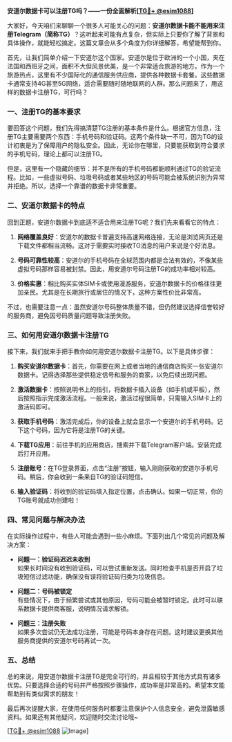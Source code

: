 **安道尔数据卡可以注册TG吗？——一份全面解析[[TG💪+ @esim1088](https://t.me/s/esim1088)]**

大家好，今天咱们来聊聊一个很多人可能关心的问题：**安道尔数据卡能不能用来注册Telegram（简称TG）**？这听起来可能有点复杂，但实际上只要你了解了背景和具体操作，就能轻松搞定。这篇文章会从多个角度为你详细解答，希望能帮到你。

首先，让我们简单介绍一下安道尔这个国家。安道尔是位于欧洲的一个小国，夹在法国和西班牙之间，面积不大但风景优美，是一个非常适合旅游的地方。作为一个旅游热点，这里有不少国际化的通信服务供应商，提供各种数据卡套餐。这些数据卡通常支持4G甚至5G网络，适合需要随时随地联网的人群。那么问题来了，用这样的数据卡注册TG，可行吗？

### **一、注册TG的基本要求**
要回答这个问题，我们先得搞清楚TG注册的基本条件是什么。根据官方信息，注册TG主要需要两个东西：手机号码和验证码。这两个条件缺一不可，因为TG的设计初衷是为了保障用户的隐私安全。因此，无论你在哪里，只要能获取到符合要求的手机号码，理论上都可以注册TG。

但是，这里有一个隐藏的细节：并不是所有的手机号码都能顺利通过TG的验证流程。比如，一些虚拟号码、垃圾号码或者某些地区的号码可能会被系统识别为异常并拒绝。所以，选择一个靠谱的数据卡非常重要。

### **二、安道尔数据卡的特点**
回到正题，安道尔数据卡到底适不适合用来注册TG呢？我们先来看看它的特点：

1. **网络覆盖良好**：安道尔的数据卡普遍支持高速网络连接，无论是浏览网页还是下载文件都相当流畅。这对于需要实时接收TG消息的用户来说是个好消息。
   
2. **号码可靠性较高**：安道尔的手机号码在全球范围内都是合法有效的，不像某些虚拟号码那样容易被封禁。因此，用安道尔号码注册TG的成功率相对较高。

3. **价格实惠**：相比购买实体SIM卡或使用漫游服务，安道尔数据卡的价格往往更加亲民。尤其是在长期旅行或居住的情况下，这种方案性价比非常高。

不过，也需要注意一点：虽然安道尔号码整体质量不错，但仍然建议选择信誉较好的服务商，避免因号码质量问题导致注册失败。

### **三、如何用安道尔数据卡注册TG**
接下来，我们就来手把手教你如何用安道尔数据卡注册TG。以下是具体步骤：

1. **购买安道尔数据卡**：首先，你需要在网上或者当地的通信商店购买一张安道尔数据卡。记得选择那些提供稳定信号和服务的商家，以免后续出现问题。

2. **激活数据卡**：按照说明书上的指引，将数据卡插入设备（如手机或平板），然后按照指示完成激活流程。一般来说，激活过程很简单，只需输入SIM卡上的激活码即可。

3. **获取手机号码**：激活完成后，你的设备上就会显示一个安道尔的手机号码。记下这个号码，因为它将是注册TG的关键。

4. **下载TG应用**：前往手机的应用商店，搜索并下载Telegram客户端。安装完成后打开应用。

5. **注册账号**：在TG登录界面，点击“注册”按钮，输入刚刚获取的安道尔手机号码。稍后，你会收到一条来自TG的验证码短信。

6. **输入验证码**：将收到的验证码填入指定位置，点击确认。如果一切正常，你的TG账号就成功创建啦！

### **四、常见问题与解决办法**
在实际操作过程中，有些人可能会遇到一些小麻烦。下面列出几个常见的问题及解决方案：

- **问题一：验证码迟迟未收到**  
  如果长时间没有收到验证码，可以尝试重新发送。同时检查手机是否开启了垃圾短信过滤功能，确保没有误将验证码归类为垃圾信息。

- **问题二：号码被锁定**  
  有些情况下，由于频繁尝试或其他原因，号码可能会被暂时锁定。此时可以联系数据卡提供商客服，说明情况请求解锁。

- **问题三：注册失败**  
  如果多次尝试仍无法成功注册，可能是号码本身存在问题。这时建议更换其他服务商提供的安道尔号码再试一次。

### **五、总结**
总的来说，用安道尔数据卡注册TG是完全可行的，并且相较于其他方式具有诸多优势。只要选择合适的号码并严格按照步骤操作，成功率是非常高的。希望本文能帮助到有类似需求的朋友！

最后再次提醒大家，在使用任何服务时都要注意保护个人信息安全，避免泄露敏感资料。如果还有其他疑问，欢迎随时交流讨论哦~

[[TG💪+ @esim1088](https://t.me/s/esim1088) ![Image](https://i.postimg.cc/4NQfJmqS/Snipaste-2025-05-13-00-14-12.png)]